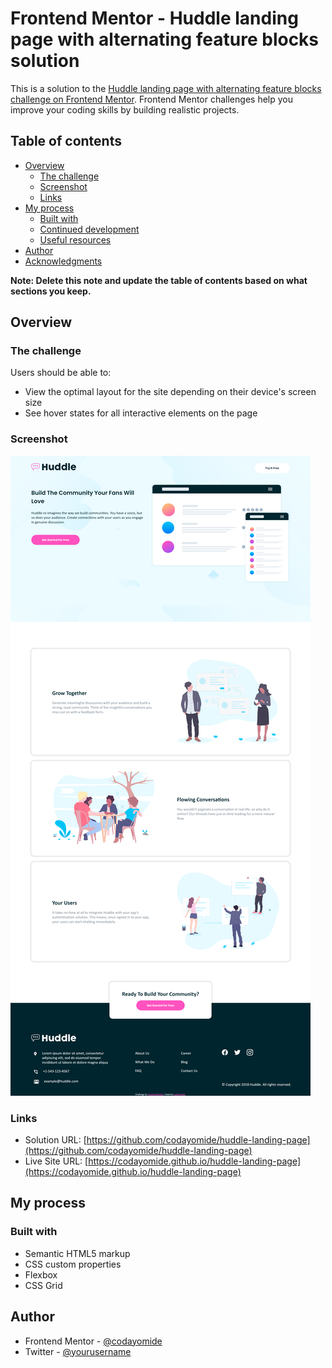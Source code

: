 # Frontend Mentor - Huddle landing page with alternating feature blocks solution

This is a solution to the [Huddle landing page with alternating feature blocks challenge on Frontend Mentor](https://www.frontendmentor.io/challenges/huddle-landing-page-with-alternating-feature-blocks-5ca5f5981e82137ec91a5100). Frontend Mentor challenges help you improve your coding skills by building realistic projects. 

## Table of contents

- [Overview](#overview)
  - [The challenge](#the-challenge)
  - [Screenshot](#screenshot)
  - [Links](#links)
- [My process](#my-process)
  - [Built with](#built-with)
  - [Continued development](#continued-development)
  - [Useful resources](#useful-resources)
- [Author](#author)
- [Acknowledgments](#acknowledgments)

**Note: Delete this note and update the table of contents based on what sections you keep.**

## Overview

### The challenge

Users should be able to:

- View the optimal layout for the site depending on their device's screen size
- See hover states for all interactive elements on the page

### Screenshot

![Screenshot](./screenshot.png)

### Links

- Solution URL: [https://github.com/codayomide/huddle-landing-page](https://github.com/codayomide/huddle-landing-page)
- Live Site URL: [https://codayomide.github.io/huddle-landing-page](https://codayomide.github.io/huddle-landing-page)

## My process

### Built with

- Semantic HTML5 markup
- CSS custom properties
- Flexbox
- CSS Grid

## Author

- Frontend Mentor - [@codayomide](https://www.frontendmentor.io/profile/codayomide)
- Twitter - [@yourusername](https://www.twitter.com/codayomide)
